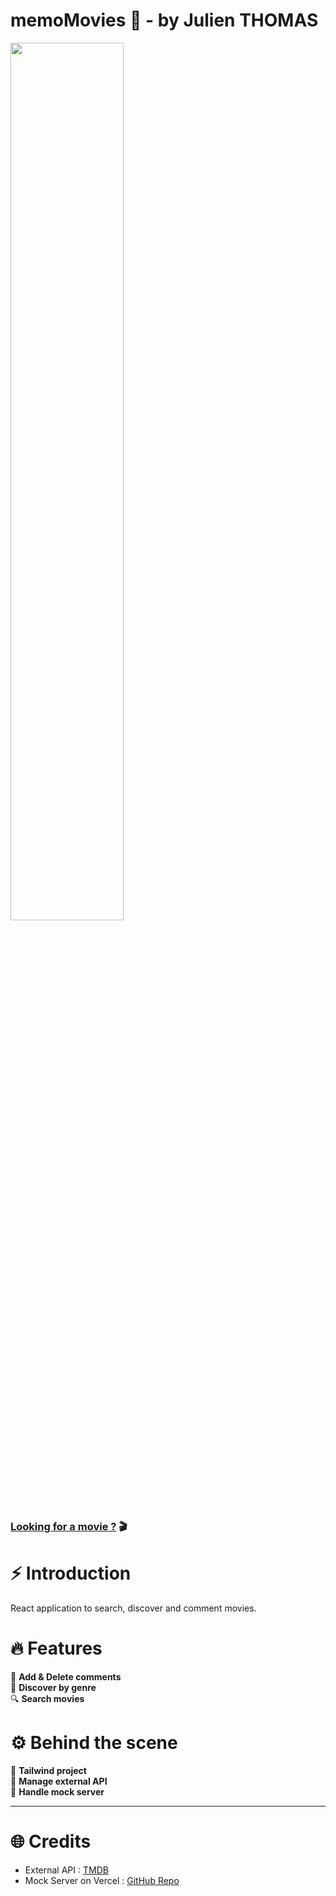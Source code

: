 # memoMovies 🍿 - by Julien THOMAS

<a href="https://memomovies-doncarlos.netlify.app/"><img src="./public/img-cover.png" width="60%" /></a>

### [Looking for a movie ?](https://memomovies-doncarlos.netlify.app/) 🎬

# ⚡️ Introduction

React application to search, discover and comment movies.

# 🔥 Features

💬 **Add & Delete comments** <br />
🔦 **Discover by genre** <br />
🔍 **Search movies** <br />

# ⚙️ Behind the scene

🎨 **Tailwind project** <br />
🛜 **Manage external API** <br />
📂 **Handle mock server** <br />

---

# 🌐 Credits

- External API : [TMDB](https://developer.themoviedb.org/reference/intro/getting-started)
- Mock Server on Vercel : [GitHub Repo](https://github.com/kitloong/json-server-vercel)

<!--
OK - Navbar button : doit être la même hauteur (pareil pour search) - même font pour OK - toute la navbar -
OK - Navbar : border radius doit être le même sur dark button et search bar
plus du tout de hover sur les boutons
OK - Search bar color : look like disable with placeholder. mettre le gris plus clair ou le placeholder en noir sans bordure
OK -Taille fixe pour le dropdown menu (width en px)
Avoir une vraie pagination (en haut le nombre de résultats, en bas le nombre de pages ex:1/6)
Moviecard : Afficher une image sans logo lorsque undefined. On error event image react
Skeleton loading : array from length lors de la pagination
Lors du loading, mettre le footer en bas
Gestion erreur : renvoi vers la 404 lors d'un film qui n'existe pas

-- POUR LA PRESENTATION
ne pas rentrer dans la technique
Montrer en avant les différentiation comme :
API handler, tmdb avec la api clé, tailwind (dark, code organization)
-->
